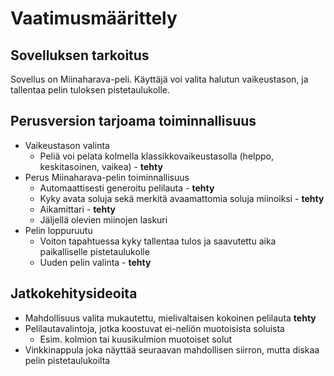 # Vaatimusmäärittely
## Sovelluksen tarkoitus
Sovellus on Miinaharava-peli. Käyttäjä voi valita halutun vaikeustason, ja tallentaa pelin tuloksen pistetaulukolle.
## Perusversion tarjoama toiminnallisuus
- Vaikeustason valinta
	- Peliä voi pelata kolmella klassikkovaikeustasolla (helppo, keskitasoinen, vaikea) - __tehty__
- Perus Miinaharava-pelin toiminnallisuus
	- Automaattisesti generoitu pelilauta - __tehty__
	- Kyky avata soluja sekä merkitä avaamattomia soluja miinoiksi - __tehty__
	- Aikamittari - __tehty__
	- Jäljellä olevien miinojen laskuri
- Pelin loppuruutu
	- Voiton tapahtuessa kyky tallentaa tulos ja saavutettu aika paikalliselle pistetaulukolle
	- Uuden pelin valinta - __tehty__
## Jatkokehitysideoita
- Mahdollisuus valita mukautettu, mielivaltaisen kokoinen pelilauta __tehty__
- Pelilautavalintoja, jotka koostuvat ei-neliön muotoisista soluista
	- Esim. kolmion tai kuusikulmion muotoiset solut
- Vinkkinappula joka näyttää seuraavan mahdollisen siirron, mutta diskaa pelin pistetaulukoilta
